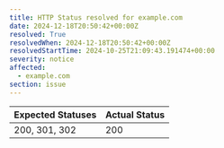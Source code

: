 ```yaml
---
title: HTTP Status resolved for example.com
date: 2024-12-18T20:50:42+00:00Z
resolved: True
resolvedWhen: 2024-12-18T20:50:42+00:00Z
resolvedStartTime: 2024-10-25T21:09:43.191474+00:00
severity: notice
affected:
  - example.com
section: issue
---
```


| Expected Statuses | Actual Status  |
|-------------------|----------------|
| 200, 301, 302 | 200 |
